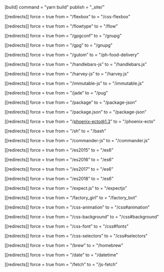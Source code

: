 \[build\] command = "yarn build” publish = "\_site/”

\[\[redirects\]\] force = true from = "/flexbox” to = "/css-flexbox”

\[\[redirects\]\] force = true from = "/flowtype” to = "/flow”

\[\[redirects\]\] force = true from = "/gpgconf” to = "/gnupg”

\[\[redirects\]\] force = true from = "/gpg” to = "/gnupg”

\[\[redirects\]\] force = true from = "/gutom” to = "/ph-food-delivery”

\[\[redirects\]\] force = true from = "/handlebars-js” to = "/handlebars.js”

\[\[redirects\]\] force = true from = "/harvey-js” to = "/harvey.js”

\[\[redirects\]\] force = true from = "/immutable-js” to = "/immutable.js”

\[\[redirects\]\] force = true from = "/jade” to = "/pug”

\[\[redirects\]\] force = true from = "/package” to = "/package-json”

\[\[redirects\]\] force = true from = "/package.json” to = "/package-json”

\[\[redirects\]\] force = true from = "/phoenix-ecto@1.3” to = "/phoenix-ecto”

\[\[redirects\]\] force = true from = "/sh” to = "/bash”

\[\[redirects\]\] force = true from = "/commander-js” to = "/commander.js”

\[\[redirects\]\] force = true from = "/es2015” to = "/es6”

\[\[redirects\]\] force = true from = "/es2016” to = "/es6”

\[\[redirects\]\] force = true from = "/es2017” to = "/es6”

\[\[redirects\]\] force = true from = "/es2018” to = "/es6”

\[\[redirects\]\] force = true from = "/expect.js” to = "/expectjs”

\[\[redirects\]\] force = true from = "/factory\_girl” to = "/factory\_bot”

\[\[redirects\]\] force = true from = "/css-animation” to = "/css\#animation”

\[\[redirects\]\] force = true from = "/css-background” to = "/css\#background”

\[\[redirects\]\] force = true from = "/css-font” to = "/css\#fonts”

\[\[redirects\]\] force = true from = "/css-selectors” to = "/css\#selectors”

\[\[redirects\]\] force = true from = "/brew” to = "/homebrew”

\[\[redirects\]\] force = true from = "/date” to = "/datetime”

\[\[redirects\]\] force = true from = "/fetch” to = "/js-fetch”
